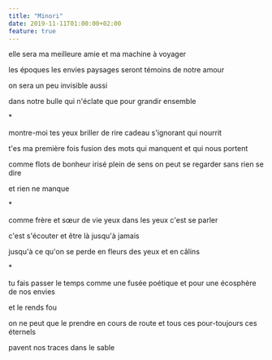 ```yaml
---
title: "Minori"
date: 2019-11-11T01:00:00+02:00
feature: true
---
```


elle sera ma meilleure amie
et ma machine à voyager

les époques les envies paysages
seront témoins de notre amour

on sera un peu invisible aussi

dans notre bulle qui n'éclate que pour grandir
ensemble

\*

montre-moi tes yeux briller de rire
cadeau s'ignorant qui nourrit

t'es ma première fois
fusion des mots qui manquent et qui nous portent

comme flots de bonheur irisé plein de sens
on peut se regarder sans rien se dire

et rien ne manque

\*

comme frère et sœur de vie
yeux dans les yeux c'est se parler

c'est s'écouter
et être là jusqu'à jamais

jusqu'à ce qu'on se perde en fleurs des yeux
et en câlins

\*

tu fais passer le temps
comme une fusée poétique
et pour une écosphère de nos envies

et le rends fou

on ne peut que le prendre en cours de route
et tous ces pour-toujours ces éternels

pavent nos traces dans le sable
